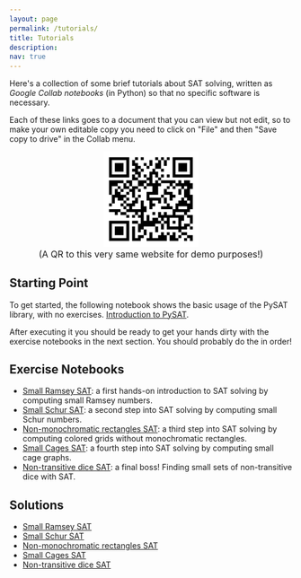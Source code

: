 ```yaml
---
layout: page
permalink: /tutorials/
title: Tutorials
description:
nav: true
---
```

Here's a collection of some brief tutorials about SAT solving, written as _Google Collab notebooks_ (in Python) so that no specific software is necessary.

Each of these links goes to a document that you can view but not edit, so to make your own editable copy you need to click on "File" and then "Save copy to drive" in the Collab menu.

<!-- ![A QR to this very same website for demo purposes!](/assets/img/qr_tutorial.jpeg){: style="display:block; margin-left: auto; margin-right: auto; width: 20%;"} -->

<figure style="text-align:center;">
  <img src="../assets/img/qr_tutorial.jpeg" alt="Description of image" style="max-width: 40%;">
  <figcaption>
    <!-- <b style="font-size: 18px;"> Figure 1: </b> -->
    <span style="font-size: 16px;"> (A QR to this very same website for demo purposes!) </span>
  </figcaption>
</figure>

## Starting Point

To get started, the following notebook shows the basic usage of the PySAT library, with no exercises. 
<a href="https://colab.research.google.com/drive/1IUDob6L5eUHwH9oxiP85_6UhI42IGZ7w?usp=sharing">Introduction to PySAT</a>.

After executing it you should be ready to get your hands dirty with the exercise notebooks in the next section. You should probably do the in order!

## Exercise Notebooks
<ul class="starlist">
<li> <a href="https://colab.research.google.com/drive/1JCnoY4arrj8GUoi88AxDgdkslzQovgiN?usp=sharing">Small Ramsey SAT</a>: a first hands-on introduction to SAT solving by computing small Ramsey numbers.
</li>
<li> <a href="https://colab.research.google.com/drive/1I-3ReHuQKc1p8_UQMXvE21k1hx9JTAqb?usp=sharing">Small Schur SAT</a>: a second step into SAT solving by computing small Schur numbers.
</li>
<li> <a href="https://colab.research.google.com/drive/1MFquBJdx-rqLzR-Rij5zBenC5kn28dr6?usp=sharing">Non-monochromatic rectangles SAT</a>: a third step into SAT solving by computing colored grids without monochromatic rectangles.
</li>

<li> <a href="https://colab.research.google.com/drive/1188nOlXmZ6D3EI44cFDdCFNSkbzeo9KW?usp=sharing">Small Cages SAT</a>: a fourth step into SAT solving by computing small cage graphs.
</li>

<li>
<a href="https://colab.research.google.com/drive/1DlOMXoMleBFVnMFsr2sl5QKNOCeHmOz5?usp=sharing"> Non-transitive dice SAT</a>: a final boss! Finding small sets of non-transitive dice with SAT.
</li>
</ul>

## Solutions

<ul class="starlist">
    <li> <a href="https://colab.research.google.com/drive/19L7EWPe1SaSb1E88NJSf5qzPhV1oKWmx?usp=sharing">Small Ramsey SAT</a> </li>
    <li> <a href="https://colab.research.google.com/drive/1P8dxruGoT08UpX8u8K0YhUtB3nejP3Hq?usp=sharing">Small Schur SAT</a> </li>
    <li> <a href="https://colab.research.google.com/drive/14D9MNA0_5LEnbsiJXIlCPDF8aOcTWL2T?usp=sharing">  Non-monochromatic rectangles SAT</a>
    </li>
    <li> <a href="https://colab.research.google.com/drive/1c1GqgexFVqD_t03TmVhVUlLD9bwo00td?usp=sharing"> Small Cages SAT</a>
    </li>
    <li> <a href="https://colab.research.google.com/drive/1mzhFJf7GYOgY-iZNScB8v8HoYyA4otY1?usp=sharing"> Non-transitive dice SAT</a>
    </li>
</ul>